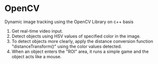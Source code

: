 # OpenCV 
Dynamic image tracking using the OpenCV Library on c++ basis
1. Get real-time video input. 
2. Detect objects using HSV values of specified color in the image.
3. To detect objects more clearly, apply the distance conversion function "distanceTransform()" using the color values detected.
4. When an object enters the "ROI" area, it runs a simple game and the object acts like a mouse.
